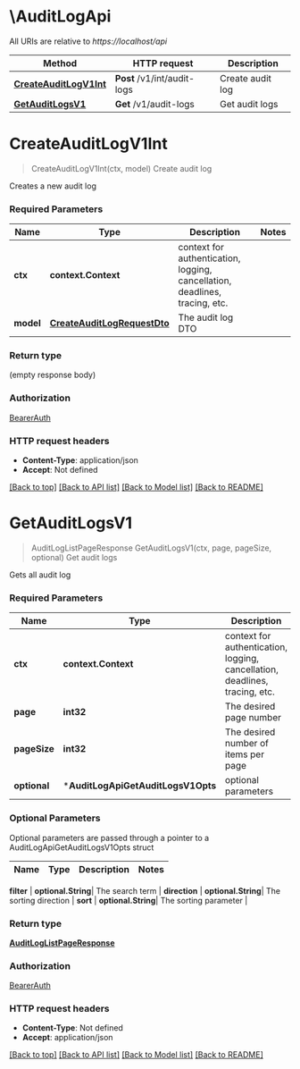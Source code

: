 # \AuditLogApi

All URIs are relative to *https://localhost/api*

Method | HTTP request | Description
------------- | ------------- | -------------
[**CreateAuditLogV1Int**](AuditLogApi.md#CreateAuditLogV1Int) | **Post** /v1/int/audit-logs | Create audit log
[**GetAuditLogsV1**](AuditLogApi.md#GetAuditLogsV1) | **Get** /v1/audit-logs | Get audit logs


# **CreateAuditLogV1Int**
> CreateAuditLogV1Int(ctx, model)
Create audit log

Creates a new audit log

### Required Parameters

Name | Type | Description  | Notes
------------- | ------------- | ------------- | -------------
 **ctx** | **context.Context** | context for authentication, logging, cancellation, deadlines, tracing, etc.
  **model** | [**CreateAuditLogRequestDto**](CreateAuditLogRequestDto.md)| The audit log DTO | 

### Return type

 (empty response body)

### Authorization

[BearerAuth](README.md#BearerAuth)

### HTTP request headers

 - **Content-Type**: application/json
 - **Accept**: Not defined

[[Back to top]](#) [[Back to API list]](README.md#documentation-for-api-endpoints) [[Back to Model list]](../README.md#documentation-for-models) [[Back to README]](../README.md)

# **GetAuditLogsV1**
> AuditLogListPageResponse GetAuditLogsV1(ctx, page, pageSize, optional)
Get audit logs

Gets all audit log

### Required Parameters

Name | Type | Description  | Notes
------------- | ------------- | ------------- | -------------
 **ctx** | **context.Context** | context for authentication, logging, cancellation, deadlines, tracing, etc.
  **page** | **int32**| The desired page number | [default to 0]
  **pageSize** | **int32**| The desired number of items per page | [default to 25]
 **optional** | ***AuditLogApiGetAuditLogsV1Opts** | optional parameters | nil if no parameters

### Optional Parameters
Optional parameters are passed through a pointer to a AuditLogApiGetAuditLogsV1Opts struct

Name | Type | Description  | Notes
------------- | ------------- | ------------- | -------------


 **filter** | **optional.String**| The search term | 
 **direction** | **optional.String**| The sorting direction | 
 **sort** | **optional.String**| The sorting parameter | 

### Return type

[**AuditLogListPageResponse**](AuditLogListPageResponse.md)

### Authorization

[BearerAuth](README.md#BearerAuth)

### HTTP request headers

 - **Content-Type**: Not defined
 - **Accept**: application/json

[[Back to top]](#) [[Back to API list]](README.md#documentation-for-api-endpoints) [[Back to Model list]](../README.md#documentation-for-models) [[Back to README]](../README.md)

